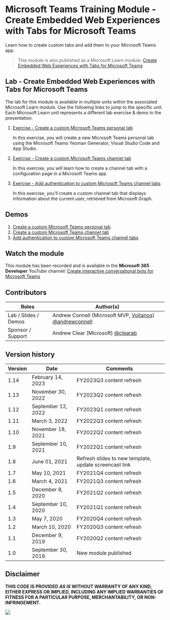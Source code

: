 # Microsoft Teams Training Module - Create Embedded Web Experiences with Tabs for Microsoft Teams

Learn how to create custom tabs and add them to your Microsoft Teams app.

> This module is also published as a Microsoft Learn module: [Create Embedded Web Experiences with Tabs for Microsoft Teams](https://docs.microsoft.com/learn/modules/embedded-web-experiences)

## Lab - Create Embedded Web Experiences with Tabs for Microsoft Teams

The lab for this module is available in multiple units within the associated Microsoft Learn module. Use the following links to jump to the specific unit. Each Microsoft Learn unit represents a different lab exercise & demo in the presentation.

1. [Exercise - Create a custom Microsoft Teams personal tab](https://docs.microsoft.com/learn/modules/embedded-web-experiences/3-exercise-create-custom-teams-personal-tab)

   In this exercise, you will create a new Microsoft Teams personal tab using the Microsoft Teams Yeoman Generator, Visual Studio Code and App Studio.

1. [Exercise - Create a custom Microsoft Teams channel tab](https://docs.microsoft.com/learn/modules/embedded-web-experiences/5-exercise-create-custom-teams-channel-tab)

   In this exercise, you will learn how to create a channel tab with a configuration page in a Microsoft Teams app

1. [Exercise - Add authentication to custom Microsoft Teams channel tabs](https://docs.microsoft.com/learn/modules/embedded-web-experiences/7-exercise-implement-tab-authentication)

   In this exercise, you'll create a custom channel tab that displays information about the current user, retrieved from Microsoft Graph.

## Demos

1. [Create a custom Microsoft Teams personal tab](./Demos/01-learn-msteams-tabs)
1. [Create a custom Microsoft Teams channel tab](./Demos/02-learn-msteams-tabs)
1. [Add authentication to custom Microsoft Teams channel tabs](./Demos/03-auth-tab)

## Watch the module

This module has been recorded and is available in the **Microsoft 365 Developer** YouTube channel: [Create interactive conversational bots for Microsoft Teams](https://youtube.com/playlist?list=PLWZJrkeLOrbbh9EgDsFylRx4XmXbWaG4B)

## Contributors

| Roles                | Author(s)                                                                                                      |
| -------------------- | -------------------------------------------------------------------------------------------------------------- |
| Lab / Slides / Demos | Andrew Connell (Microsoft MVP, [Voitanos](//github.com/voitanos)) [@andrewconnell](//github.com/andrewconnell) |
| Sponsor / Support    | Andrew Clear (Microsoft) [@clearab](//github.com/clearab)                                                      |

## Version history

| Version |        Date        |                        Comments                        |
| ------- | ------------------ | ------------------------------------------------------ |
| 1.14    | February 14, 2023  | FY2023Q3 content refresh                               |
| 1.13    | November 30, 2022  | FY2023Q2 content refresh                               |
| 1.12    | September 12, 2022 | FY2023Q1 content refresh                               |
| 1.11    | March 3, 2022      | FY2022Q3 content refresh                               |
| 1.10    | November 18, 2021  | FY2022Q2 content refresh                               |
| 1.9     | September 10, 2021 | FY2022Q1 content refresh                               |
| 1.8     | June 01, 2021      | Refresh slides to new template, update screencast link |
| 1.7     | May 10, 2021       | FY2021Q4 content refresh                               |
| 1.6     | March 4, 2021      | FY2021Q3 content refresh                               |
| 1.5     | December 8, 2020   | FY2021Q2 content refresh                               |
| 1.4     | September 10, 2020 | FY2021Q1 content refresh                               |
| 1.3     | May 7, 2020        | FY2020Q4 content refresh                               |
| 1.2     | March 10, 2020     | FY2020Q3 content refresh                               |
| 1.1     | December 9, 2019   | FY2020Q2 content refresh                               |
| 1.0     | September 30, 2019 | New module published                                   |

## Disclaimer

**THIS CODE IS PROVIDED _AS IS_ WITHOUT WARRANTY OF ANY KIND, EITHER EXPRESS OR IMPLIED, INCLUDING ANY IMPLIED WARRANTIES OF FITNESS FOR A PARTICULAR PURPOSE, MERCHANTABILITY, OR NON-INFRINGEMENT.**

<img src="https://telemetry.sharepointpnp.com/TrainingContent/Teams/30-create-embedded-web-experiences-with-tabs-for-microsoft-teams" />

